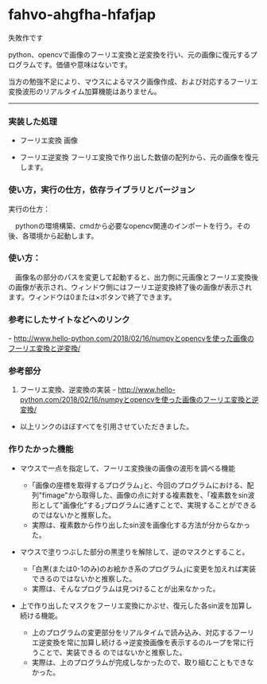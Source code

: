 # fahvo-ahgfha-hfafjap
失敗作です

python、opencvで画像のフーリエ変換と逆変換を行い、元の画像に復元するプログラムです。価値や意味はないです。

当方の勉強不足により、マウスによるマスク画像作成、および対応するフーリエ変換波形のリアルタイム加算機能はありません。


---

### 実装した処理
- フーリエ変換
画像    

- フーリエ逆変換
フーリエ変換で作り出した数値の配列から、元の画像を復元します。

    
### 使い方，実行の仕方，依存ライブラリとバージョン 
実行の仕方：

　pythonの環境構築、cmdから必要なopencv関連のインポートを行う。その後、各環境から起動します。
 
 


### 使い方：

　画像名の部分のパスを変更して起動すると、出力側に元画像とフーリエ変換後の画像が表示され、ウィンドウ側にはフーリエ逆変換終了後の画像が表示されます。ウィンドウは0または×ボタンで終了できます。

### 参考にしたサイトなどへのリンク
 ｰ http://www.hello-python.com/2018/02/16/numpyとopencvを使った画像のフーリエ変換と逆変換/

### 参考部分
1. フーリエ変換、逆変換の実装
ｰ http://www.hello-python.com/2018/02/16/numpyとopencvを使った画像のフーリエ変換と逆変換/
- 以上リンクのほぼすべてを引用させていただきました。

### 作りたかった機能
 - マウスで一点を指定して、フーリエ変換後の画像の波形を調べる機能
    - ｢画像の座標を取得するプログラム｣と、今回のプログラムにおける、配列"fimage"から取得した、画像の点に対する複素数を、｢複素数をsin波形として"画像化"する｣プログラムに通すことで、実現することができるのではないかと推察した。
    - 実際は、複素数から作り出したsin波を画像化する方法が分からなかった。
    
    
 - マウスで塗りつぶした部分の黒塗りを解除して、逆のマスクとすること。
    - ｢白黒(または0-1のみ)のお絵かき系のプログラム｣に変更を加えれば実装できるのではないかと推察した。
    - 実際は、そんなプログラムは見つけることが出来なかった。
 
 - 上で作り出したマスクをフーリエ変換にかぶせ、復元した各sin波を加算し続ける機能。
    - 上のプログラムの変更部分をリアルタイムで読み込み、対応するフーリエ逆変換を常に加算し続ける→逆変換画像を表示するのループを常に行うことで、実装できる のではないかと推察した。
    - 実際は、上のプログラムが完成しなかったので、取り組むこともできなかった。

